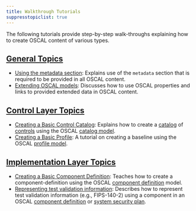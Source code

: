 ```yaml
---
title: Walkthrough Tutorials
suppresstopiclist: true
---
```


The following tutorials provide step-by-step walk-throughs explaining how to create OSCAL content of various types.

## [General Topics](general/)

- [Using the metadata section](general/metadata/): Explains use of the `metadata` section that is required to be provided in all OSCAL content.
- [Extending OSCAL models](general/extension/): Discusses how to use OSCAL properties and links to provided extended data in OSCAL content.

## [Control Layer Topics](control/)

- [Creating a Basic Control Catalog](control/basic-catalog/): Explains how to create a [catalog](/concepts/terminology/#catalog) of [controls](/concepts/terminology/#control) using the OSCAL [catalog model](/concepts/layer/control/catalog/).
- [Creating a Basic Profile](/learn/tutorials/profile/): A tutorial on creating a baseline using the OSCAL [profile model](/concepts/layer/control/profile/).
## [Implementation Layer Topics](implementation/)

- [Creating a Basic Component Definition](implementation/simple-component-definition/): Teaches how to create a component-definition using the OSCAL [component definition](/concepts/layer/implementation/component-definition/) model.
- [Representing test validation information](implementation/validation-modeling/): Describes how to represent test validation information (e.g., FIPS-140-2) using a component in an OSCAL [component definition](/concepts/layer/implementation/component-definition/) or [system security plan](/concepts/layer/implementation/ssp/). 
